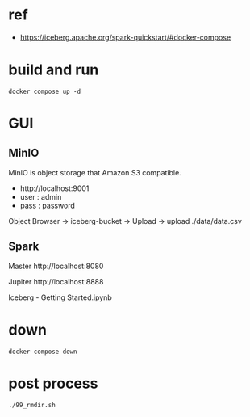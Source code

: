 # ref
* https://iceberg.apache.org/spark-quickstart/#docker-compose

# build and run
```
docker compose up -d
```

# GUI
## MinIO
MinIO is object storage that Amazon S3 compatible.
* http://localhost:9001
* user : admin
* pass : password

Object Browser -> iceberg-bucket -> Upload  -> upload ./data/data.csv


## Spark
Master
http://localhost:8080

Jupiter
http://localhost:8888

Iceberg - Getting Started.ipynb

# down
```
docker compose down
```

# post process
```
./99_rmdir.sh
```

